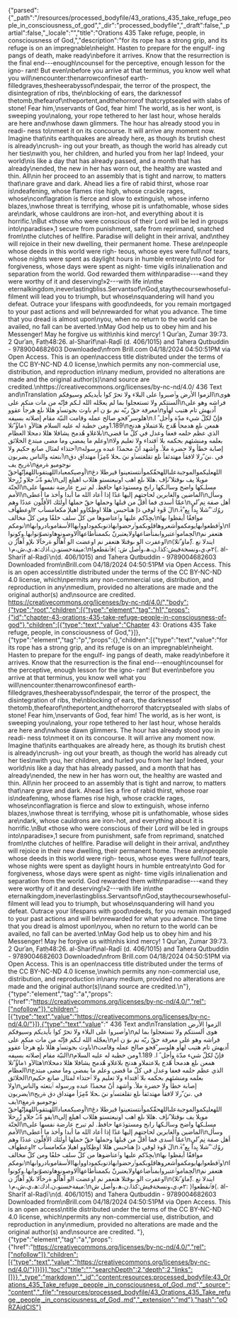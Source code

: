 {"parsed":{"_path":"/resources/processed_bodyfile/43_orations_435_take_refuge_people_in_consciousness_of_god","_dir":"processed_bodyfile","_draft":false,"_partial":false,"_locale":"","title":"Orations 435 Take refuge, people, in consciousness of God,","description":"for its rope has a strong grip, and its refuge is on an impregnable\nheight. Hasten to prepare for the engulf- ing pangs of death, make ready\nbefore it arrives. Know that the resurrection is the final end---enough\ncounsel for the perceptive, enough lesson for the igno- rant! But even\nbefore you arrive at that terminus, you know well what you will\nencounter:thenarrowconfinesof earth-filledgraves,thesheerabyssof\ndespair, the terror of the prospect, the disintegration of ribs, the\nblocking of ears, the darknessof thetomb,thefearof\ntheportent,andthehorrorof thatcryptsealed with slabs of stone! Fear him,\nservants of God, fear him! The world, as is her wont, is sweeping you\nalong, your rope tethered to her last hour, whose heralds are here and\nwhose dawn glimmers. The hour has already stood you in readi- ness to\nmeet it on its concourse. It will arrive any moment now. Imagine that\nits earthquakes are already here, as though its brutish chest is already\ncrush- ing out your breath, as though the world has already cut her ties\nwith you, her children, and hurled you from her lap! Indeed, your world\nis like a day that has already passed, and a month that has already\nended, the new in her has worn out, the healthy are wasted and thin. All\nin her proceed to an assembly that is tight and narrow, to matters that\nare grave and dark. Ahead lies a fire of rabid thirst, whose roar is\ndeafening, whose flames rise high, whose crackle rages, whose\nconflagration is fierce and slow to extinguish, whose inferno blazes,\nwhose threat is terrifying, whose pit is unfathomable, whose sides are\ndark, whose cauldrons are iron-hot, and everything about it is horrific.\nBut «those who were conscious of their Lord will be led in groups into\nparadise»,1 secure from punishment, safe from reprimand, snatched from\nthe clutches of hellfire. Paradise will delight in their arrival, and\nthey will rejoice in their new dwelling, their permanent home. These are\npeople whose deeds in this world were righ- teous, whose eyes were full\nof tears, whose nights were spent as daylight hours in humble entreaty\nto God for forgiveness, whose days were spent as night- time vigils in\nalienation and separation from the world. God rewarded them with\nparadise---«and they were worthy of it and deserving!»2---with life in\nthe eternalkingdom,ineverlastingbliss.Servantsof\nGod,staythecoursewhoseful- filment will lead you to triumph, but whose\nsquandering will hand you defeat. Outrace your lifespans with good\ndeeds, for you remain mortgaged to your past actions and will be\nrewarded for what you advance. The time that you dread is almost upon\nyou, when no return to the world can be availed, no fall can be averted.\nMay God help us to obey him and his Messenger! May he forgive us with\nhis kind mercy! 1 Qurʾan, Zumar 39:73. 2 Qurʾan, Fatḥ48:26. al-Sharīf\nal-Raḍī (d. 406/1015) and Tahera Qutbuddin - 9789004682603 Downloaded\nfrom Brill.com 04/18/2024 04:50:51PM via Open Access. This is an open\naccess title distributed under the terms of the CC BY-NC-ND 4.0 license,\nwhich permits any non-commercial use, distribution, and reproduction in\nany medium, provided no alterations are made and the original author(s)\nand source are credited.\nhttps://creativecommons.org/licenses/by-nc-nd/4.0/ 436 Text and\nTranslation الزموا الأرض وٱصبروا على البلاء ولا تحرّ كوا بأيديكم وسيوفكم\nهوى ألسنتكم ولا تستعجلوا بما لم يعجّله الله لـكم فإنّه من مات منكم على\nفراشه وهو على معرفة حقّ ربّه نم ىوَ ن ام باوث بجوتسٱو هللا ىلع هرجأ عقوو\nاًديهش تام هتيب لهأو هلوسر ّقحو صالح عمله وقامت النيّة مقام إصلاته بسيفه\nفإنّ لكلّ شيء مدّة وأجل ً ا. 1.189ومن خطبة له عليه السلام هئالآو ١ماؤُ ّتلا\nهمعن ىلع هدمحأ هّدج يلاعتملاو هدنج بلاغلاو هُدمح يشافلا هللا دمحلا العظام\nالذي عظم حلمه فعفا وعدل في كلّ ما قضى وعلم ما يمضي وما مضى مبتدع الخلائق\nبعلمه ومنشئهم بحكمه بلا ٱقتداء ولا تعليم ولا ٱحتذاء لمثال صانع حكيم ولا\nإصابة خطأ ولا حضرة ملأ. وأشهد أنّ محمدًا عبده ورسوله ٱبتعثه والناس يضربون\nفي .نيَ ّرلا لافقأ مهتدئفأ ىلع تقلغتسٱو نيَ ـحلا ةّمِزَأ مهتداق دق ةريح يف\nنوجوميو ةرمغ أوصيكمعباداللهبتقوىاللهفإنّهاحقّ\nاللهعليكموالموجبةعلىاللهحقّكموأنتستعينوا قيرطلا دغ يفو ةّنـُ جلاو زْرِحلا\nمويلا يف ىوقتلا ّنإف .هللا ىلع اهب اونيعتستو هللاب اهيلع إلى الجنّة\nمسلـكها واضح وسالـكها رابح ومستودَعها حافظ. لم تبرح عارضة نفسها على الأمم\nالماضين والغابرين لحاجتهم إليها غدًا إذا أعاد الله ما أبدا وأخذ ما أعطى\nوسأل عمّا أسدى فما أقلّ من قبلها وحملها حقّ حملها أولئك الأقلّون عددًا وهم\nأهل صفة نِم ٌليِ لَ قَو﴿ لوقي ذإ هناحبس هللا اوظِكاوو اهيلإ مكعامسأب ٢اوعطهأف\n.﴾ُروُك َ ّشلا يِداَ بِع ْ بجِدّكم عليها وٱعتاضوها من كلّ سلف خلفًا ومن كلّ مخالف\nموافقًا أيقظوا بها نومكم\nوٱقطعوابهايومكموأشعروهاقلوبكموٱرحضوابهاذنوبكموداووابهاالأسقاموبادروابها\nالحِماموٱعتبروابمنأضاعهاولايعتبرنّ بكممنأطاعهاألاوصونوهاوتصوّنوابها.وكونوا\nهتعفر نم اوعفرت الو ىوقتلا هتعفر نم اوعضت الو اًهاّلُو ةرخآلا ىلإو اًهاّزُ ن\nايندلا نع .⟨ّماوَ ّتلا⟩ :ميفةخسنو،ن.اذك:ھ،ي،ش،م١\n٢م،ي،ونسخةفيش:كذا.ن،ھ،وأصل ش: ⟩فٱنقطعوا⟨. al-Sharīf al-Raḍī\n(d. 406/1015) and Tahera Qutbuddin - 9789004682603 Downloaded from\nBrill.com 04/18/2024 04:50:51PM via Open Access. This is an open access\ntitle distributed under the terms of the CC BY-NC-ND 4.0 license, which\npermits any non-commercial use, distribution, and reproduction in any\nmedium, provided no alterations are made and the original author(s) and\nsource are credited. https://creativecommons.org/licenses/by-nc-nd/4.0/","body":{"type":"root","children":[{"type":"element","tag":"h1","props":{"id":"chapter-43-orations-435-take-refuge-people-in-consciousness-of-god"},"children":[{"type":"text","value":"Chapter 43: Orations 435 Take refuge, people, in consciousness of God,"}]},{"type":"element","tag":"p","props":{},"children":[{"type":"text","value":"for its rope has a strong grip, and its refuge is on an impregnable\nheight. Hasten to prepare for the engulf- ing pangs of death, make ready\nbefore it arrives. Know that the resurrection is the final end---enough\ncounsel for the perceptive, enough lesson for the igno- rant! But even\nbefore you arrive at that terminus, you know well what you will\nencounter:thenarrowconfinesof earth-filledgraves,thesheerabyssof\ndespair, the terror of the prospect, the disintegration of ribs, the\nblocking of ears, the darknessof thetomb,thefearof\ntheportent,andthehorrorof thatcryptsealed with slabs of stone! Fear him,\nservants of God, fear him! The world, as is her wont, is sweeping you\nalong, your rope tethered to her last hour, whose heralds are here and\nwhose dawn glimmers. The hour has already stood you in readi- ness to\nmeet it on its concourse. It will arrive any moment now. Imagine that\nits earthquakes are already here, as though its brutish chest is already\ncrush- ing out your breath, as though the world has already cut her ties\nwith you, her children, and hurled you from her lap! Indeed, your world\nis like a day that has already passed, and a month that has already\nended, the new in her has worn out, the healthy are wasted and thin. All\nin her proceed to an assembly that is tight and narrow, to matters that\nare grave and dark. Ahead lies a fire of rabid thirst, whose roar is\ndeafening, whose flames rise high, whose crackle rages, whose\nconflagration is fierce and slow to extinguish, whose inferno blazes,\nwhose threat is terrifying, whose pit is unfathomable, whose sides are\ndark, whose cauldrons are iron-hot, and everything about it is horrific.\nBut «those who were conscious of their Lord will be led in groups into\nparadise»,1 secure from punishment, safe from reprimand, snatched from\nthe clutches of hellfire. Paradise will delight in their arrival, and\nthey will rejoice in their new dwelling, their permanent home. These are\npeople whose deeds in this world were righ- teous, whose eyes were full\nof tears, whose nights were spent as daylight hours in humble entreaty\nto God for forgiveness, whose days were spent as night- time vigils in\nalienation and separation from the world. God rewarded them with\nparadise---«and they were worthy of it and deserving!»2---with life in\nthe eternalkingdom,ineverlastingbliss.Servantsof\nGod,staythecoursewhoseful- filment will lead you to triumph, but whose\nsquandering will hand you defeat. Outrace your lifespans with good\ndeeds, for you remain mortgaged to your past actions and will be\nrewarded for what you advance. The time that you dread is almost upon\nyou, when no return to the world can be availed, no fall can be averted.\nMay God help us to obey him and his Messenger! May he forgive us with\nhis kind mercy! 1 Qurʾan, Zumar 39:73. 2 Qurʾan, Fatḥ48:26. al-Sharīf\nal-Raḍī (d. 406/1015) and Tahera Qutbuddin - 9789004682603 Downloaded\nfrom Brill.com 04/18/2024 04:50:51PM via Open Access. This is an open\naccess title distributed under the terms of the CC BY-NC-ND 4.0 license,\nwhich permits any non-commercial use, distribution, and reproduction in\nany medium, provided no alterations are made and the original author(s)\nand source are credited.\n"},{"type":"element","tag":"a","props":{"href":"https://creativecommons.org/licenses/by-nc-nd/4.0/","rel":["nofollow"]},"children":[{"type":"text","value":"https://creativecommons.org/licenses/by-nc-nd/4.0/"}]},{"type":"text","value":" 436 Text and\nTranslation الزموا الأرض وٱصبروا على البلاء ولا تحرّ كوا بأيديكم وسيوفكم\nهوى ألسنتكم ولا تستعجلوا بما لم يعجّله الله لـكم فإنّه من مات منكم على\nفراشه وهو على معرفة حقّ ربّه نم ىوَ ن ام باوث بجوتسٱو هللا ىلع هرجأ عقوو\nاًديهش تام هتيب لهأو هلوسر ّقحو صالح عمله وقامت النيّة مقام إصلاته بسيفه\nفإنّ لكلّ شيء مدّة وأجل ً ا. 1.189ومن خطبة له عليه السلام هئالآو ١ماؤُ ّتلا\nهمعن ىلع هدمحأ هّدج يلاعتملاو هدنج بلاغلاو هُدمح يشافلا هللا دمحلا العظام\nالذي عظم حلمه فعفا وعدل في كلّ ما قضى وعلم ما يمضي وما مضى مبتدع الخلائق\nبعلمه ومنشئهم بحكمه بلا ٱقتداء ولا تعليم ولا ٱحتذاء لمثال صانع حكيم ولا\nإصابة خطأ ولا حضرة ملأ. وأشهد أنّ محمدًا عبده ورسوله ٱبتعثه والناس يضربون\nفي .نيَ ّرلا لافقأ مهتدئفأ ىلع تقلغتسٱو نيَ ـحلا ةّمِزَأ مهتداق دق ةريح يف\nنوجوميو ةرمغ أوصيكمعباداللهبتقوىاللهفإنّهاحقّ\nاللهعليكموالموجبةعلىاللهحقّكموأنتستعينوا قيرطلا دغ يفو ةّنـُ جلاو زْرِحلا\nمويلا يف ىوقتلا ّنإف .هللا ىلع اهب اونيعتستو هللاب اهيلع إلى الجنّة\nمسلـكها واضح وسالـكها رابح ومستودَعها حافظ. لم تبرح عارضة نفسها على الأمم\nالماضين والغابرين لحاجتهم إليها غدًا إذا أعاد الله ما أبدا وأخذ ما أعطى\nوسأل عمّا أسدى فما أقلّ من قبلها وحملها حقّ حملها أولئك الأقلّون عددًا وهم\nأهل صفة نِم ٌليِ لَ قَو﴿ لوقي ذإ هناحبس هللا اوظِكاوو اهيلإ مكعامسأب ٢اوعطهأف\n.﴾ُروُك َ ّشلا يِداَ بِع ْ بجِدّكم عليها وٱعتاضوها من كلّ سلف خلفًا ومن كلّ مخالف\nموافقًا أيقظوا بها نومكم\nوٱقطعوابهايومكموأشعروهاقلوبكموٱرحضوابهاذنوبكموداووابهاالأسقاموبادروابها\nالحِماموٱعتبروابمنأضاعهاولايعتبرنّ بكممنأطاعهاألاوصونوهاوتصوّنوابها.وكونوا\nهتعفر نم اوعفرت الو ىوقتلا هتعفر نم اوعضت الو اًهاّلُو ةرخآلا ىلإو اًهاّزُ ن\nايندلا نع .⟨ّماوَ ّتلا⟩ :ميفةخسنو،ن.اذك:ھ،ي،ش،م١\n٢م،ي،ونسخةفيش:كذا.ن،ھ،وأصل ش: ⟩فٱنقطعوا⟨. al-Sharīf al-Raḍī\n(d. 406/1015) and Tahera Qutbuddin - 9789004682603 Downloaded from\nBrill.com 04/18/2024 04:50:51PM via Open Access. This is an open access\ntitle distributed under the terms of the CC BY-NC-ND 4.0 license, which\npermits any non-commercial use, distribution, and reproduction in any\nmedium, provided no alterations are made and the original author(s) and\nsource are credited. "},{"type":"element","tag":"a","props":{"href":"https://creativecommons.org/licenses/by-nc-nd/4.0/","rel":["nofollow"]},"children":[{"type":"text","value":"https://creativecommons.org/licenses/by-nc-nd/4.0/"}]}]}],"toc":{"title":"","searchDepth":2,"depth":2,"links":[]}},"_type":"markdown","_id":"content:resources:processed_bodyfile:43_Orations_435_Take_refuge,_people,_in_consciousness_of_God,.md","_source":"content","_file":"resources/processed_bodyfile/43_Orations_435_Take_refuge,_people,_in_consciousness_of_God,.md","_extension":"md"},"hash":"oORZAjdCIS"}